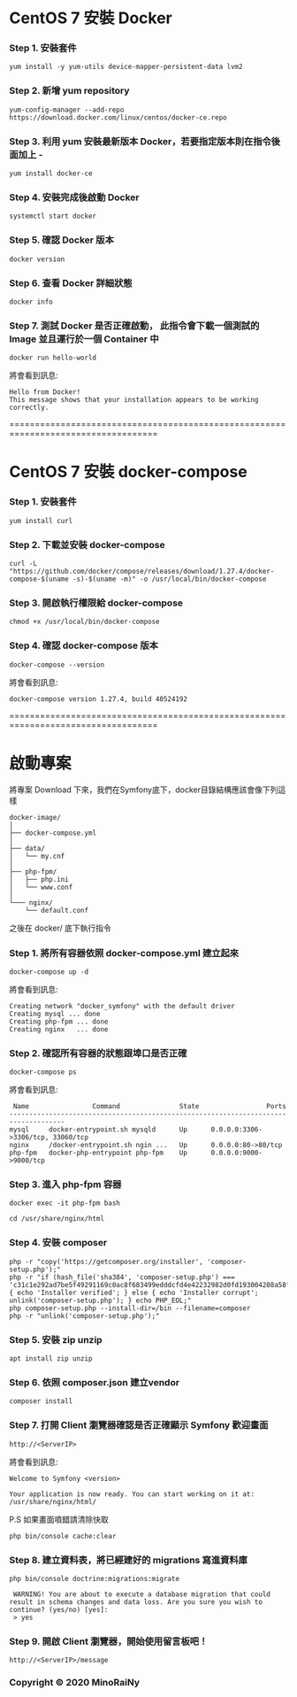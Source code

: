 # CentOS 7 安裝 Docker

### Step 1. 安裝套件
```
yum install -y yum-utils device-mapper-persistent-data lvm2
```
### Step 2. 新增 yum repository
```
yum-config-manager --add-repo https://download.docker.com/linux/centos/docker-ce.repo
```
### Step 3. 利用 yum 安裝最新版本 Docker，若要指定版本則在指令後面加上 -<version>
```
yum install docker-ce
```
### Step 4. 安裝完成後啟動 Docker
```
systemctl start docker
```
### Step 5. 確認 Docker 版本
```
docker version
```
### Step 6. 查看 Docker 詳細狀態
```
docker info
```
### Step 7. 測試 Docker 是否正確啟動， 此指令會下載一個測試的 Image 並且運行於一個 Container 中
```
docker run hello-world
```
將會看到訊息:
```
Hello from Docker!
This message shows that your installation appears to be working correctly.
```
===================================================================================

# CentOS 7 安裝 docker-compose

### Step 1. 安裝套件
```
yum install curl
```
### Step 2. 下載並安裝 docker-compose
```
curl -L "https://github.com/docker/compose/releases/download/1.27.4/docker-compose-$(uname -s)-$(uname -m)" -o /usr/local/bin/docker-compose
```
### Step 3. 開啟執行權限給 docker-compose
```
chmod +x /usr/local/bin/docker-compose
```
### Step 4. 確認 docker-compose 版本
```
docker-compose --version
```
將會看到訊息:
```
docker-compose version 1.27.4, build 40524192
```
===================================================================================

# 啟動專案

將專案 Download 下來，我們在Symfony底下，docker目錄結構應該會像下列這樣
```
docker-image/
│
├── docker-compose.yml
│
├── data/
│   └── my.cnf   
│
├── php-fpm/
│   ├── php.ini
│   └── www.conf
│
└─── nginx/
    └── default.conf
```

之後在 docker/ 底下執行指令

### Step 1. 將所有容器依照 docker-compose.yml 建立起來
```
docker-compose up -d
```
將會看到訊息:
```
Creating network "docker_symfony" with the default driver
Creating mysql ... done
Creating php-fpm ... done
Creating nginx   ... done
```

### Step 2. 確認所有容器的狀態跟埠口是否正確
```
docker-compose ps
```
將會看到訊息:
```
 Name                Command               State                 Ports
------------------------------------------------------------------------------------
mysql     docker-entrypoint.sh mysqld      Up      0.0.0.0:3306->3306/tcp, 33060/tcp
nginx     /docker-entrypoint.sh ngin ...   Up      0.0.0.0:80->80/tcp
php-fpm   docker-php-entrypoint php-fpm    Up      0.0.0.0:9000->9000/tcp
```

### Step 3. 進入 php-fpm 容器
```
docker exec -it php-fpm bash

cd /usr/share/nginx/html
```

### Step 4. 安裝 composer
```
php -r "copy('https://getcomposer.org/installer', 'composer-setup.php');"
php -r "if (hash_file('sha384', 'composer-setup.php') === 'c31c1e292ad7be5f49291169c0ac8f683499edddcfd4e42232982d0fd193004208a58ff6f353fde0012d35fdd72bc394') { echo 'Installer verified'; } else { echo 'Installer corrupt'; unlink('composer-setup.php'); } echo PHP_EOL;"
php composer-setup.php --install-dir=/bin --filename=composer
php -r "unlink('composer-setup.php');"
```

### Step 5. 安裝 zip unzip
```
apt install zip unzip
```

### Step 6. 依照 composer.json 建立vendor
```
composer install
```

### Step 7. 打開 Client 瀏覽器確認是否正確顯示 Symfony 歡迎畫面
```
http://<ServerIP>
```
將會看到訊息:
```
Welcome to Symfony <version>

Your application is now ready. You can start working on it at:
/usr/share/nginx/html/
```
P.S 如果畫面噴錯請清除快取
```
php bin/console cache:clear
```

### Step 8. 建立資料表，將已經建好的 migrations 寫進資料庫
```
php bin/console doctrine:migrations:migrate

 WARNING! You are about to execute a database migration that could result in schema changes and data loss. Are you sure you wish to continue? (yes/no) [yes]:
 > yes

```

### Step 9. 開啟 Client 瀏覽器，開始使用留言板吧！
```
http://<ServerIP>/message
```



### Copyright © 2020 MinoRaiNy
    

